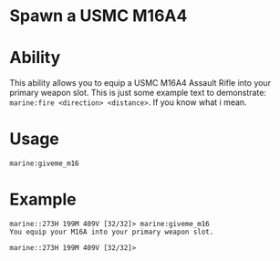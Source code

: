 # Spawn a USMC M16A4

# Ability
This ability allows you to equip a USMC M16A4 Assault Rifle into your primary weapon slot. This is just some example text to demonstrate: `marine:fire <direction> <distance>`. If you know what i mean.

# Usage
`marine:giveme_m16`

# Example
```
marine::273H 199M 409V [32/32]> marine:giveme_m16
You equip your M16A into your primary weapon slot.

marine::273H 199M 409V [32/32]>
```
